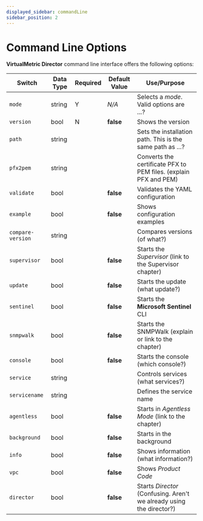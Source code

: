 ```yaml
---
displayed_sidebar: commandLine
sidebar_position: 2
---
```


# Command Line Options

**VirtualMetric Director** command line interface offers the following options:

|Switch|Data Type|Required|Default Value|Use/Purpose|
|---|---|---|---|---|
|`mode`|string|Y|_N/A_|Selects a _mode_. Valid options are ...?|
|`version`|bool|N|**false**|Shows the version|
|`path`|string|||Sets the installation path. This is the same path as ...?|
|`pfx2pem`|string|||Converts the certificate PFX to PEM files. (explain PFX and PEM)|
|`validate`|bool||**false**|Validates the YAML configuration|
|`example`|bool||**false**|Shows configuration examples|
|`compare-version`|string|||Compares versions (of what?)|
|`supervisor`|bool||**false**|Starts the _Supervisor_ (link to the Supervisor chapter)|
|`update`|bool||**false**|Starts the update (what update?)|
|`sentinel`|bool||**false**|Starts the **Microsoft Sentinel** CLI|
|`snmpwalk`|bool||**false**|Starts the SNMPWalk (explain or link to the chapter)|
|`console`|bool||**false**|Starts the console (which console?)|
|`service`|string|||Controls services (what services?)|
|`servicename`|string|||Defines the service name|
|`agentless`|bool||**false**|Starts in _Agentless Mode_ (link to the chapter)|
|`background`|bool||**false**|Starts in the background|
|`info`|bool||**false**|Shows information (what information?)|
|`vpc`|bool||**false**|Shows _Product Code_|
|`director`|bool||**false**|Starts _Director_ (Confusing. Aren't we already using the director?)|
